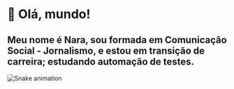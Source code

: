 # :rainbow: Olá, mundo!
##  Meu nome é Nara, sou formada em Comunicação Social - Jornalismo, e estou em transição de carreira; estudando automação de testes.
![Snake animation](https://github.com/Nara2050/Nara2050/blob/output/github-contribution-grid-snake.svg)
